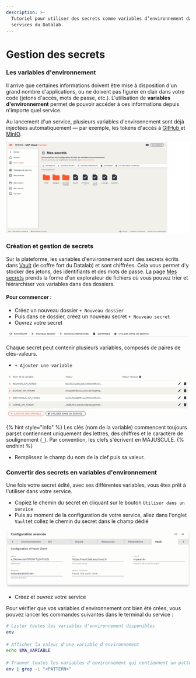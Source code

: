 ```yaml
---
description: >-
  Tutoriel pour utiliser des secrets comme variables d’environnement dans les
  services du Datalab.
---
```


# Gestion des secrets

### Les variables d'environnement&#x20;

Il arrive que certaines informations doivent être mise à disposition d'un grand nombre d'applications, ou ne doivent pas figurer en clair dans votre code (jetons d'accès, mots de passe, etc.). L'utilisation de **variables d'environnement** permet de pouvoir accéder à ces informations depuis n'importe quel service.

Au lancement d'un service, plusieurs variables d'environnement sont déjà injectées automatiquement — par exemple, les tokens d'accès à [GitHub ](controle-de-version.md)et [MinIO](stockage-de-donnees.md).

![](../.gitbook/assets/secret.png)

### Création et gestion de secrets

Sur la plateforme, les variables d'environnement sont des secrets écrits dans [Vault](https://www.vaultproject.io) (le coffre fort du Datalab) et sont chiffrées. Cela vous permet d'y stocker des jetons, des identifiants et des mots de passe. La page [Mes secrets](https://datalab.sspcloud.fr/my-secrets/) prends la forme d'un explorateur de fichiers où vous pouvez trier et hiérarchiser vos variables dans des dossiers.

#### Pour commencer :

* Créez un nouveau dossier `+ Nouveau dossier`
* Puis dans ce dossier, créez un nouveau secret `+ Nouveau secret`
* Ouvrez votre secret&#x20;

![](../.gitbook/assets/toolbarsecret.png)

Chaque secret peut contenir plusieurs variables, composés de paires de clés-valeurs.

* &#x20;`+ Ajouter une variable`

![](../.gitbook/assets/secrettable.png)

{% hint style="info" %}
Les clés (nom de la variable) commencent toujours par`$`et contiennent uniquement des lettres, des chiffres et le caractère de soulignement (`_`). Par convention, les clefs s'écrivent en MAJUSCULE.
{% endhint %}

* &#x20;Remplissez le champ du nom de la clef puis sa valeur.

### Convertir des secrets en variables d'environnement

Une fois votre secret édité, avec ses différentes variables, vous êtes prêt à l'utiliser dans votre service.&#x20;

* Copiez le chemin du secret en cliquant sur le bouton `Utiliser dans un service`
* Puis au moment de la configuration de votre service, allez dans l'onglet `Vault`et collez le chemin du secret dans le champ dédié

![](../.gitbook/assets/servicesconfig.png)

* Créez et ouvrez votre service

Pour vérifier que vos variables d'environnement ont bien été crées, vous pouvez lancer les commandes suivantes dans le terminal du service :

```bash
# Lister toutes les variables d'environnement disponibles
env 

# Afficher la valeur d'une variable d'environnement
echo $MA_VARIABLE 

# Trouver toutes les variables d'environnement qui contiennent un pattern donné
env | grep -i "<PATTERN>"
```
